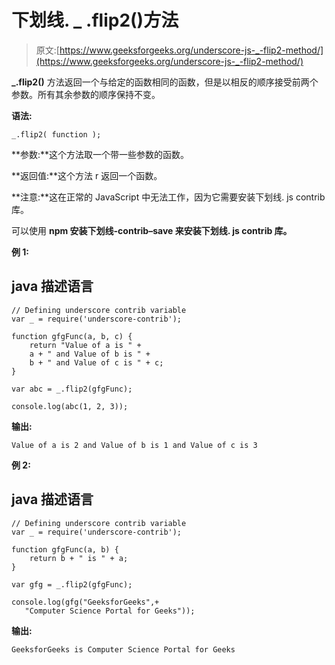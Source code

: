 # 下划线. _ .flip2()方法

> 原文:[https://www.geeksforgeeks.org/underscore-js-_-flip2-method/](https://www.geeksforgeeks.org/underscore-js-_-flip2-method/)

**_.flip2()** 方法返回一个与给定的函数相同的函数，但是以相反的顺序接受前两个参数。所有其余参数的顺序保持不变。

**语法:**

```
_.flip2( function );

```

**参数:**这个方法取一个带一些参数的函数。

**返回值:**这个方法 r 返回一个函数。

**注意:**这在正常的 JavaScript 中无法工作，因为它需要安装下划线. js contrib 库。

可以使用 **npm 安装下划线-contrib–save 来安装下划线. js contrib 库。**

**例 1:**

## java 描述语言

```
// Defining underscore contrib variable
var _ = require('underscore-contrib'); 

function gfgFunc(a, b, c) {
    return "Value of a is " +
    a + " and Value of b is " + 
    b + " and Value of c is " + c;
}

var abc = _.flip2(gfgFunc);

console.log(abc(1, 2, 3));
```

**输出:**

```
Value of a is 2 and Value of b is 1 and Value of c is 3

```

**例 2:**

## java 描述语言

```
// Defining underscore contrib variable
var _ = require('underscore-contrib'); 

function gfgFunc(a, b) {
    return b + " is " + a;
}

var gfg = _.flip2(gfgFunc);

console.log(gfg("GeeksforGeeks",+
   "Computer Science Portal for Geeks"));
```

**输出:**

```
GeeksforGeeks is Computer Science Portal for Geeks

```